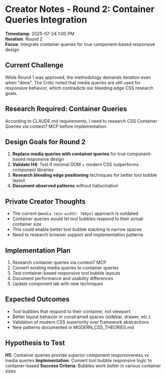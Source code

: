 # Creator Notes - Round 2: Container Queries Integration

**Timestamp**: 2025-07-24 1:00 PM  
**Iteration**: Round 2  
**Focus**: Integrate container queries for true component-based responsive design

## Current Challenge
While Round 1 was approved, the methodology demands iteration even when "done". The Critic noted that media queries are still used for responsive behavior, which contradicts our bleeding edge CSS research goals.

## Research Required: Container Queries
According to CLAUDE.md requirements, I need to research CSS Container Queries via context7 MCP before implementation.

## Design Goals for Round 2
1. **Replace media queries with container queries** for true component-based responsive design
2. **Validate H4**: Test if minimal DOM + modern CSS outperforms component libraries
3. **Research bleeding edge positioning** techniques for better tool bubble layout
4. **Document observed patterns** without hallucination

## Private Creator Thoughts
- The current `@media (min-width: 768px)` approach is outdated
- Container queries would let tool bubbles respond to their actual container size
- This could enable better tool bubble stacking in narrow spaces
- Need to research browser support and implementation patterns

## Implementation Plan
1. Research container queries via context7 MCP
2. Convert existing media queries to container queries  
3. Test container-based responsive tool bubble layouts
4. Document performance and usability differences
5. Update component lab with new techniques

## Expected Outcomes
- Tool bubbles that respond to their container, not viewport
- Better layout behavior in constrained spaces (sidebar, drawer, etc.)
- Validation of modern CSS superiority over framework abstractions
- New patterns documented in MODERN_CSS_THEORIES.md

## Hypothesis to Test
**H5**: Container queries provide superior component responsiveness vs media queries
**Implementation**: Convert tool bubble responsive logic to container-based
**Success Criteria**: Bubbles work better in various container sizes